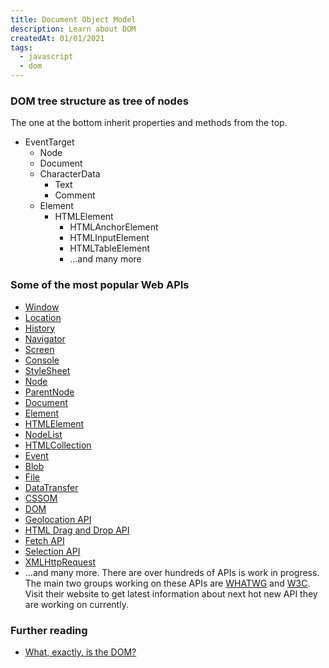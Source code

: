 ```yaml
---
title: Document Object Model
description: Learn about DOM
createdAt: 01/01/2021
tags:
  - javascript
  - dom
---
```


### DOM tree structure as tree of nodes

The one at the bottom inherit properties and methods from the top.

- EventTarget
  - Node
  - Document
  - CharacterData
    - Text
    - Comment
  - Element
    - HTMLElement
      - HTMLAnchorElement
      - HTMLInputElement
      - HTMLTableElement
      - ...and many more


### Some of the most popular Web APIs

<ul>
  <li><a href="https://developer.mozilla.org/en-US/docs/Web/API/Window">Window</a></li>
  <li><a href="https://developer.mozilla.org/en-US/docs/Web/API/Location">Location</a></li>
  <li><a href="https://developer.mozilla.org/en-US/docs/Web/API/History">History</a></li>
  <li><a href="https://developer.mozilla.org/en-US/docs/Web/API/Navigator">Navigator</a></li>
  <li><a href="https://developer.mozilla.org/en-US/docs/Web/API/Screen">Screen</a></li>
  <li><a href="https://developer.mozilla.org/en-US/docs/Web/API/Console">Console</a></li>
  <li><a href="https://developer.mozilla.org/en-US/docs/Web/API/StyleSheet">StyleSheet</a></li>
  <li><a href="https://developer.mozilla.org/en-US/docs/Web/API/Node">Node</a></li>
  <li><a href="https://developer.mozilla.org/en-US/docs/Web/API/ParentNode">ParentNode</a></li>
  <li><a href="https://developer.mozilla.org/en-US/docs/Web/API/Document">Document</a></li>
  <li><a href="https://developer.mozilla.org/en-US/docs/Web/API/Element">Element</a></li>
  <li><a href="https://developer.mozilla.org/en-US/docs/Web/API/HTMLElement">HTMLElement</a></li>
  <li><a href="https://developer.mozilla.org/en-US/docs/Web/API/NodeList">NodeList</a></li>
  <li><a href="https://developer.mozilla.org/en-US/docs/Web/API/HTMLCollection">HTMLCollection</a></li>
  <li><a href="https://developer.mozilla.org/en-US/docs/Web/API/Event">Event</a></li>
  <li><a href="https://developer.mozilla.org/en-US/docs/Web/API/Blob">Blob</a></li>
  <li><a href="https://developer.mozilla.org/en-US/docs/Web/API/File">File</a></li>
  <li><a href="https://developer.mozilla.org/en-US/docs/Web/API/DataTransfer">DataTransfer</a></li>
  <li><a href="https://developer.mozilla.org/en-US/docs/Web/API/CSS_Object_Model">CSSOM</a></li>
  <li><a href="https://developer.mozilla.org/en-US/docs/Web/API/Document_Object_Model">DOM</a></li>
  <li><a href="https://developer.mozilla.org/en-US/docs/Web/API/Geolocation_API">Geolocation API</a></li>
  <li><a href="https://developer.mozilla.org/en-US/docs/Web/API/HTML_Drag_and_Drop_API">HTML Drag and Drop API</a></li>
  <li><a href="https://developer.mozilla.org/en-US/docs/Web/API/Fetch_API">Fetch API</a></li>
  <li><a href="https://developer.mozilla.org/en-US/docs/Web/API/Selection_API">Selection API</a></li>
  <li><a href="https://developer.mozilla.org/en-US/docs/Web/API/XMLHttpRequest">XMLHttpRequest</a></li>
  <li>...and many more. There are over hundreds of APIs is work in progress. The main two groups working on these APIs
    are <a href="https://whatwg.org/">WHATWG</a> and <a href="https://www.w3.org/">W3C</a>. Visit their website to get
    latest information about next hot new API they are working on currently.</li>
</ul>      

### Further reading

- [What, exactly, is the DOM?](https://bitsofco.de/what-exactly-is-the-dom/)